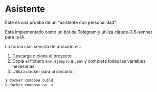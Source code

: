 # Asistente 

Este es una prueba de un "asistente con personalidad".

Está implementado como un bot de Telegram y utiliza claude-3.5-sonnet
para la IA.

La forma más sencilla de probarlo es:

1. Descarga o clona el proyecto
2. Copia el fichero `env.ejemplo` a `.env` y completa todas 
las variables necesarias.
3. Utiliza docker para arrancarlo:

```sh
$ docker compose build
$ docker compose up -d
```
